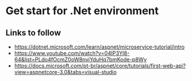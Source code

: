 # Get start for .Net environment

## Links to follow
- https://dotnet.microsoft.com/learn/aspnet/microservice-tutorial/intro
- https://www.youtube.com/watch?v=04IP3Yl8-64&list=PLdo4fOcmZ0oW8nviYduHq7bmKode-p8Wy
- https://docs.microsoft.com/pt-br/aspnet/core/tutorials/first-web-api?view=aspnetcore-3.0&tabs=visual-studio
